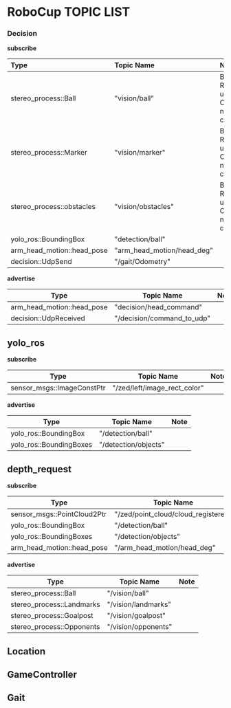 # RoboCup TOPIC LIST

### Decision

**subscribe**

| Type                       | Topic Name                 | Note                                 |
| :------------------------- | :------------------------- | :----------------------------------- |
| stereo_process::Ball       | "vision/ball"              | Bearing Range use Camera, not cloud! |
| stereo_process::Marker     | "vision/marker"            | Bearing Range use Camera, not cloud! |
| stereo_process::obstacles  | "vision/obstacles"         | Bearing Range use Camera, not cloud! |
| yolo_ros::BoundingBox      | "detection/ball"           |                                      |
| arm_head_motion::head_pose | "arm_head_motion/head_deg" |                                      |
| decision::UdpSend          | "/gait/Odometry"           |                                      |

**advertise**

| Type                       | Topic Name                 | Note |
| -------------------------- | -------------------------- | ---- |
| arm_head_motion::head_pose | "decision/head_command"    |      |
| decision::UdpReceived      | "/decision/command_to_udp" |      |

## yolo_ros

**subscribe**

| Type                       | Topic Name                   | Note |
| -------------------------- | ---------------------------- | ---- |
| sensor_msgs::ImageConstPtr | "/zed/left/image_rect_color" |      |

**advertise**

| Type                    | Topic Name           | Note |
| ----------------------- | -------------------- | ---- |
| yolo_ros::BoundingBox   | "/detection/ball"    |      |
| yolo_ros::BoundingBoxes | "/detection/objects" |      |



## depth_request

**subscribe**

| Type                        | Topic Name                          | Note |
| --------------------------- | ----------------------------------- | ---- |
| sensor_msgs::PointCloud2Ptr | "/zed/point_cloud/cloud_registered" |      |
| yolo_ros::BoundingBox       | "/detection/ball"                   |      |
| yolo_ros::BoundingBoxes     | "/detection/objects"                |      |
| arm_head_motion::head_pose  | "/arm_head_motion/head_deg"         |      |

**advertise**

| Type                      | Topic Name          | Note |
| ------------------------- | ------------------- | ---- |
| stereo_process::Ball      | "/vision/ball"      |      |
| stereo_process::Landmarks | "/vision/landmarks" |      |
| stereo_process::Goalpost  | "/vision/goalpost"  |      |
| stereo_process::Opponents | "/vision/opponents" |      |



## Location



## GameController


## Gait

